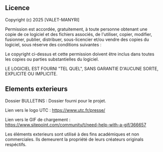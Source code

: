 ## Licence

Copyright (c) 2025 [VALET-MANYRI]

Permission est accordée, gratuitement, à toute personne obtenant une copie de ce logiciel et des fichiers associés, de l'utiliser, copier, modifier, fusionner, publier, distribuer, sous-licencier et/ou vendre des copies du logiciel, sous réserve des conditions suivantes :

Le copyright ci-dessus et cette permission doivent être inclus dans toutes les copies ou parties substantielles du logiciel.

LE LOGICIEL EST FOURNI "TEL QUEL", SANS GARANTIE D'AUCUNE SORTE, EXPLICITE OU IMPLICITE.


## Elements exterieurs

Dossier BULLETINS : 
Dossier fourni pour le projet.

Lien vers le logo UTC :
https://www.utc.fr/presse/

Lien vers le GIF de chargement :
https://www.sitepoint.com/community/t/need-help-with-a-gif/366657

Les éléments exterieurs sont utilisé à des fins académiques et non commerciales. Ils demeurent la propriété de leurs créateurs originals respéctifs.